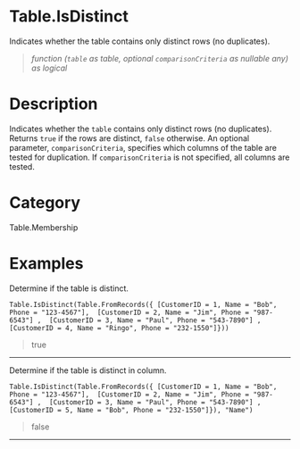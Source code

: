 ﻿# Table.IsDistinct
Indicates whether the table contains only distinct rows (no duplicates).
> _function (<code>table</code> as table, optional <code>comparisonCriteria</code> as nullable any) as logical_
# Description 
Indicates whether the <code>table</code> contains only distinct rows (no duplicates). Returns <code>true</code> if the rows are distinct, <code>false</code> otherwise.
    An optional parameter, <code>comparisonCriteria</code>, specifies which columns of the table are tested for duplication. If <code>comparisonCriteria</code> is not specified, all columns are tested.
# Category 
Table.Membership
# Examples 
Determine if the table is distinct.
```
Table.IsDistinct(Table.FromRecords({ [CustomerID = 1, Name = "Bob", Phone = "123-4567"],  [CustomerID = 2, Name = "Jim", Phone = "987-6543"] ,  [CustomerID = 3, Name = "Paul", Phone = "543-7890"] , [CustomerID = 4, Name = "Ringo", Phone = "232-1550"]}))
```
> true
***
Determine if the table is distinct in column.
```
Table.IsDistinct(Table.FromRecords({ [CustomerID = 1, Name = "Bob", Phone = "123-4567"],  [CustomerID = 2, Name = "Jim", Phone = "987-6543"] ,  [CustomerID = 3, Name = "Paul", Phone = "543-7890"] ,  [CustomerID = 5, Name = "Bob", Phone = "232-1550"]}), "Name")
```
> false
***
